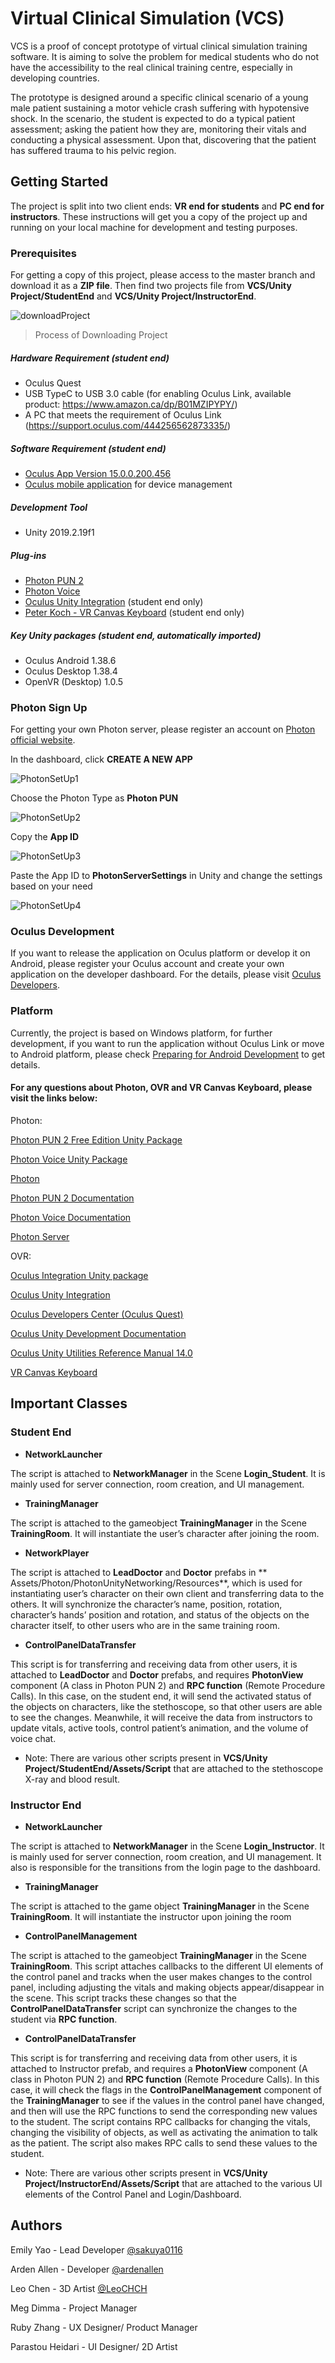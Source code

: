 # Virtual Clinical Simulation (VCS)
VCS is a proof of concept prototype of virtual clinical simulation training software. It is aiming to solve the problem for medical students who do not have the accessibility to the real clinical training centre, especially in developing countries.

The prototype is designed around a specific clinical scenario of a young male patient sustaining a motor vehicle crash suffering with hypotensive shock. In the scenario, the student is expected to do a typical patient assessment; asking the patient how they are, monitoring their vitals and conducting a physical assessment. Upon that, discovering that the patient has suffered trauma to his pelvic region. 

## Getting Started
The project is split into two client ends: **VR end for students** and **PC end for instructors**. These instructions will get you a copy of the project up and running on your local machine for development and testing purposes.

### Prerequisites
For getting a copy of this project, please access to the master branch and download it as a **ZIP file**. Then find two projects file from **VCS/Unity Project/StudentEnd** and **VCS/Unity Project/InstructorEnd**.

![](https://github.com/sakuya0116/VCS/blob/master/Documentation/Images~/downloadProject.PNG "downloadProject")
> Process of Downloading Project

##### Hardware Requirement (student end)
* Oculus Quest
* USB TypeC to USB 3.0 cable (for enabling Oculus Link, available product: https://www.amazon.ca/dp/B01MZIPYPY/)
* A PC that meets the requirement of Oculus Link (https://support.oculus.com/444256562873335/)

##### Software Requirement (student end)
* [Oculus App Version 15.0.0.200.456](https://www.oculus.com/setup/#rift-setup)
* [Oculus mobile application](https://www.oculus.com/setup/#quest-setup) for device management

##### Development Tool
* Unity 2019.2.19f1

##### Plug-ins
* [Photon PUN 2](https://www.photonengine.com/PUN)
* [Photon Voice](https://www.photonengine.com/Voice)
* [Oculus Unity Integration](https://developer.oculus.com/downloads/package/unity-integration/) (student end only)
* [Peter Koch - VR Canvas Keyboard](http://talesfromtherift.com/vr-canvas-keyboard/) (student end only)

##### Key Unity packages (student end, automatically imported)
* Oculus Android 1.38.6
* Oculus Desktop 1.38.4
* OpenVR (Desktop) 1.0.5

### Photon Sign Up
For getting your own Photon server, please register an account on [Photon official website](https://www.photonengine.com).

In the dashboard, click **CREATE A NEW APP**

![](https://github.com/sakuya0116/VCS/blob/master/Documentation/Images~/PhotonSetUp1.PNG "PhotonSetUp1")

Choose the Photon Type as **Photon PUN**

![](https://github.com/sakuya0116/VCS/blob/master/Documentation/Images~/PhotonSetUp2.PNG "PhotonSetUp2")

Copy the **App ID**

![](https://github.com/sakuya0116/VCS/blob/master/Documentation/Images~/PhotonSetUp3.PNG "PhotonSetUp3")

Paste the App ID to **PhotonServerSettings** in Unity and change the settings based on your need

![](https://github.com/sakuya0116/VCS/blob/master/Documentation/Images~/PhotonSetUp4.PNG "PhotonSetUp4")

### Oculus Development
If you want to release the application on Oculus platform or develop it on Android, please register your Oculus account and create your own application on the developer dashboard. For the details, please visit [Oculus Developers](https://developer.oculus.com/).

### Platform
Currently, the project is based on Windows platform, for further development, if you want to run the application without Oculus Link or move to Android platform, please check [Preparing for Android Development](https://developer.oculus.com/documentation/unity/unity-mobileprep/) to get details.


#### For any questions about Photon, OVR and VR Canvas Keyboard, please visit the links below:

Photon:

[Photon PUN 2 Free Edition Unity Package](https://assetstore.unity.com/packages/tools/network/pun-2-free-119922)

[Photon Voice Unity Package](https://assetstore.unity.com/packages/tools/audio/photon-voice-45848)

[Photon](https://www.photonengine.com/)

[Photon PUN 2 Documentation](https://doc.photonengine.com/en-us/pun/current/getting-started/pun-intro)

[Photon Voice Documentation](https://doc.photonengine.com/en-us/voice/current/getting-started/voice-intro)

[Photon Server](https://doc.photonengine.com/en-us/server/current/getting-started/photon-server-intro)

OVR:

[Oculus Integration Unity package](https://assetstore.unity.com/packages/tools/integration/oculus-integration-82022)

[Oculus Unity Integration](https://developer.oculus.com/downloads/package/unity-integration/)

[Oculus Developers Center (Oculus Quest)](https://developer.oculus.com/quest/)

[Oculus Unity Development Documentation](https://developer.oculus.com/documentation/unity/book-unity-gsg/)

[Oculus Unity Utilities Reference Manual 14.0](https://developer.oculus.com/reference/unity/v14/)

[VR Canvas Keyboard](http://talesfromtherift.com/vr-canvas-keyboard/)

## Important Classes
### Student End
* __NetworkLauncher__

The script is attached to **NetworkManager** in the Scene **Login_Student**. It is mainly used for server connection, room creation, and UI management.

* __TrainingManager__

The script is attached to the gameobject **TrainingManager** in the Scene **TrainingRoom**. It will instantiate the user’s character after joining the room.

* __NetworkPlayer__

The script is attached to **LeadDoctor** and **Doctor** prefabs in ** Assets/Photon/PhotonUnityNetworking/Resources**, which is used for instantiating user’s character on their own client and transferring data to the others. It will synchronize the character’s name, position, rotation, character’s hands’ position and rotation, and status of the objects on the character itself, to other users who are in the same training room.

* __ControlPanelDataTransfer__

This script is for transferring and receiving data from other users, it is attached to **LeadDoctor** and **Doctor** prefabs, and requires **PhotonView** component (A class in Photon PUN 2) and **RPC function** (Remote Procedure Calls). In this case, on the student end, it will send the activated status of the objects on characters, like the stethoscope, so that other users are able to see the changes. Meanwhile, it will receive the data from instructors to update vitals, active tools, control patient’s animation, and the volume of voice chat.

* Note: There are various other scripts present in **VCS/Unity Project/StudentEnd/Assets/Script** that are attached to the stethoscope X-ray and blood result. 

### Instructor End
* __NetworkLauncher__

The script is attached to **NetworkManager** in the Scene **Login_Instructor**. It is mainly used for server connection, room creation, and UI management. It also is responsible for the transitions from the login page to the dashboard.

* __TrainingManager__

The script is attached to the game object **TrainingManager** in the Scene **TrainingRoom**. It will instantiate the instructor upon joining the room

* __ControlPanelManagement__

The script is attached to the gameobject **TrainingManager** in the Scene **TrainingRoom**. This script attaches callbacks to the different UI elements of the control panel and tracks when the user makes changes to the control panel, including adjusting the vitals and making objects appear/disappear in the scene. This script tracks these changes so that the **ControlPanelDataTransfer** script can synchronize the changes to the student via **RPC function**.

* __ControlPanelDataTransfer__

This script is for transferring and receiving data from other users, it is attached to Instructor prefab, and requires a **PhotonView** component (A class in Photon PUN 2) and **RPC function** (Remote Procedure Calls). In this case, it will check the flags in the **ControlPanelManagement** component of the **TrainingManager** to see if the values in the control panel have changed, and then will use the RPC functions to send the corresponding new values to the student. The script contains RPC callbacks for changing the vitals, changing the visibility of objects, as well as activating the animation to talk as the patient. The script also makes RPC calls to send these values to the student.

* Note: There are various other scripts present in **VCS/Unity Project/InstructorEnd/Assets/Script** that are attached to the various UI elements of the Control Panel and Login/Dashboard. 

## Authors
Emily Yao - Lead Developer [@sakuya0116](https://github.com/sakuya0116)

Arden Allen - Developer [@ardenallen](https://github.com/ardenallen)

Leo Chen - 3D Artist [@LeoCHCH](https://github.com/LeoCHCH)

Meg Dimma - Project Manager

Ruby Zhang - UX Designer/ Product Manager

Parastou Heidari - UI Designer/ 2D Artist
